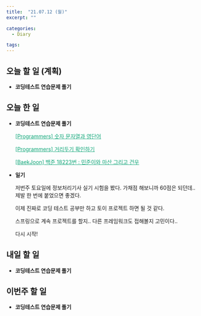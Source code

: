 ```yaml
---
title:  "21.07.12 (월)"
excerpt: ""

categories:
  - Diary

tags:
---
```


## 오늘 할 일 (계획)

- **코딩테스트 연습문제 풀기**


## 오늘 한 일

- **코딩테스트 연습문제 풀기**

  <a href="https://nam-ki-bok.github.io/quiz/Quiz_81301/" style="color:#0FA678">[Programmers] 숫자 문자열과 영단어</a>

  <a href="https://nam-ki-bok.github.io/quiz/Quiz_81302/" style="color:#0FA678">[Programmers] 거리두기 확인하기</a>

  <a href="https://nam-ki-bok.github.io/baekjoon/Baek_18223/" style="color:#0FA678" target="_blank">[BaekJoon] 백준 18223번 : 민준이와 마산 그리고 건우</a>

- **일기**

  저번주 토요일에 정보처리기사 실기 시험을 봤다. 가채점 해보니까 60점은 되던데.. 제발 한 번에 붙었으면 좋겠다.

  이제 진짜로 코딩 테스트 공부만 하고 토이 프로젝트 하면 될 것 같다.

  스프링으로 계속 프로젝트를 할지.. 다른 프레임워크도 접해볼지 고민이다..

  다시 시작!

##  내일 할 일

- **코딩테스트 연습문제 풀기**

## 이번주 할 일

- **코딩테스트 연습문제 풀기**

<br>